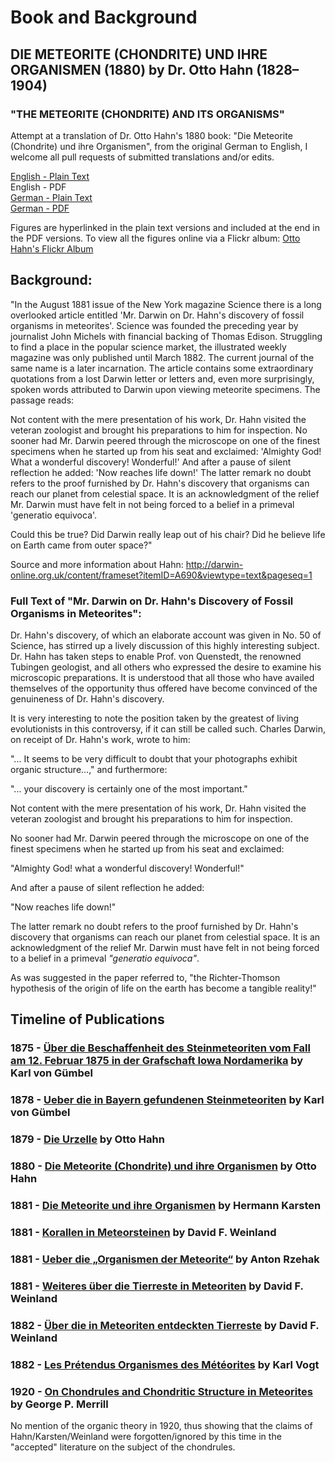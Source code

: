 # Book and Background
## DIE METEORITE (CHONDRITE) UND IHRE ORGANISMEN (1880) by Dr. Otto Hahn (1828–1904)
### "THE METEORITE (CHONDRITE) AND ITS ORGANISMS"

Attempt at a translation of Dr. Otto Hahn's 1880 book: "Die Meteorite (Chondrite) und ihre Organismen", from the original German to English, I welcome all pull requests of submitted translations and/or edits.

[English - Plain Text](https://github.com/solaranamnesis/ottohahn/blob/master/full-text-english.md)  
English - PDF  
[German - Plain Text](https://github.com/solaranamnesis/ottohahn/blob/master/full-text-german.md)  
[German - PDF](https://cdn.solaranamnesis.com/OttoHahn/DIE-METEORITE-CHONDRITE-UND-IHRE-ORGANISMEN-OTTO-HAHN.pdf)  

Figures are hyperlinked in the plain text versions and included at the end in the PDF versions. To view all the figures online via  a Flickr album: [Otto Hahn's Flickr Album](https://www.flickr.com/photos/solaranamnesis/albums/72157709097254482)

## Background:

"In the August 1881 issue of the New York magazine Science there is a long overlooked article entitled 'Mr. Darwin on Dr. Hahn's discovery of fossil organisms in meteorites'. Science was founded the preceding year by journalist John Michels with financial backing of Thomas Edison. Struggling to find a place in the popular science market, the illustrated weekly magazine was only published until March 1882. The current journal of the same name is a later incarnation. The article contains some extraordinary quotations from a lost Darwin letter or letters and, even more surprisingly, spoken words attributed to Darwin upon viewing meteorite specimens. The passage reads:

Not content with the mere presentation of his work, Dr. Hahn visited the veteran zoologist and brought his preparations to him for inspection.
No sooner had Mr. Darwin peered through the microscope on one of the finest specimens when he started up from his seat and exclaimed:
'Almighty God! What a wonderful discovery! Wonderful!'
And after a pause of silent reflection he added: 'Now reaches life down!'
The latter remark no doubt refers to the proof furnished by Dr. Hahn's discovery that organisms can reach our planet from celestial space. It is an acknowledgment of the relief Mr. Darwin must have felt in not being forced to a belief in a primeval 'generatio equivoca'.

Could this be true? Did Darwin really leap out of his chair? Did he believe life on Earth came from outer space?"

Source and more information about Hahn:
http://darwin-online.org.uk/content/frameset?itemID=A690&viewtype=text&pageseq=1

### Full Text of "Mr. Darwin on Dr. Hahn's Discovery of Fossil Organisms in Meteorites":

Dr. Hahn's discovery, of which an elaborate account was given in No. 50 of Science, has stirred up a lively discussion of this highly interesting subject. Dr. Hahn has taken steps to enable Prof. von Quenstedt, the renowned Tubingen geologist, and all others who expressed the desire to examine his microscopic preparations. It is understood that all those who have availed themselves of the opportunity thus offered have become convinced of the genuineness of Dr. Hahn's discovery.

It is very interesting to note the position taken by the greatest of living evolutionists in this controversy, if it can still be called such. Charles Darwin, on receipt of Dr. Hahn's work, wrote to him:

"... It seems to be very difficult to doubt that your photographs exhibit organic structure...," and furthermore:

"... your discovery is certainly one of the most important."

Not content with the mere presentation of his work, Dr. Hahn visited the veteran zoologist and brought his preparations to him for inspection.

No sooner had Mr. Darwin peered through the microscope on one of the finest specimens when he started up from his seat and exclaimed:

"Almighty God! what a wonderful discovery! Wonderful!"

And after a pause of silent reflection he added:

"Now reaches life down!"

The latter remark no doubt refers to the proof furnished by Dr. Hahn's discovery that organisms can reach our planet from celestial space. It is an acknowledgment of the relief Mr. Darwin must have felt in not being forced to a belief in a primeval _"generatio equivoca"_.

As was suggested in the paper referred to, "the Richter-Thomson hypothesis of the origin of life on the earth has become a tangible reality!"

## Timeline of Publications

### 1875 - [Über die Beschaffenheit des Steinmeteoriten vom Fall am 12. Februar 1875 in der Grafschaft Iowa Nordamerika](https://github.com/solaranamnesis/Karl-Wilhelm-von-Gumbel) by Karl von Gümbel

### 1878 - [Ueber die in Bayern gefundenen Steinmeteoriten](https://github.com/solaranamnesis/Karl-Wilhelm-von-Gumbel) by Karl von Gümbel

### 1879 - [Die Urzelle](https://github.com/solaranamnesis/ottohahn/tree/master/Die-Urzelle) by Otto Hahn

### 1880 - [Die Meteorite (Chondrite) und ihre Organismen](https://github.com/solaranamnesis/ottohahn) by Otto Hahn

### 1881 - [Die Meteorite und ihre Organismen](https://github.com/solaranamnesis/Hermann-Karsten) by Hermann Karsten

### 1881 - [Korallen in Meteorsteinen](https://github.com/solaranamnesis/Das-Ausland/tree/master/1881/16/1) by David F. Weinland

### 1881 - [Ueber die „Organismen der Meteorite“](https://github.com/solaranamnesis/Das-Ausland/tree/master/1881/20/5) by Anton Rzehak

### 1881 - [Weiteres über die Tierreste in Meteoriten](https://github.com/solaranamnesis/Das-Ausland/tree/master/1881/26/1) by David F. Weinland

### 1882 - [Über die in Meteoriten entdeckten Tierreste](https://github.com/solaranamnesis/David-Friedrich-Weinland) by David F. Weinland

### 1882 - [Les Prétendus Organismes des Météorites](https://github.com/solaranamnesis/Karl-Christoph-Vogt) by Karl Vogt

### 1920 - [On Chondrules and Chondritic Structure in Meteorites](https://archive.org/details/jstor-84323/) by George P. Merrill

No mention of the organic theory in 1920, thus showing that the claims of Hahn/Karsten/Weinland were forgotten/ignored by this time in the "accepted" literature on the subject of the chondrules.
